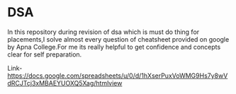 # DSA
In this repository during revision of dsa which is must do thing for placements,I solve almost every question of cheatsheet provided on google by Apna College.For me its really helpful to get confidence and concepts clear for self preparation.

Link-https://docs.google.com/spreadsheets/u/0/d/1hXserPuxVoWMG9Hs7y8wVdRCJTcj3xMBAEYUOXQ5Xag/htmlview



